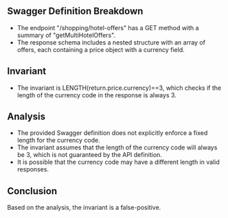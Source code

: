 ## Swagger Definition Breakdown
- The endpoint "/shopping/hotel-offers" has a GET method with a summary of "getMultiHotelOffers".
- The response schema includes a nested structure with an array of offers, each containing a price object with a currency field.

## Invariant
- The invariant is LENGTH(return.price.currency)==3, which checks if the length of the currency code in the response is always 3.

## Analysis
- The provided Swagger definition does not explicitly enforce a fixed length for the currency code.
- The invariant assumes that the length of the currency code will always be 3, which is not guaranteed by the API definition.
- It is possible that the currency code may have a different length in valid responses.

## Conclusion
Based on the analysis, the invariant is a false-positive.

